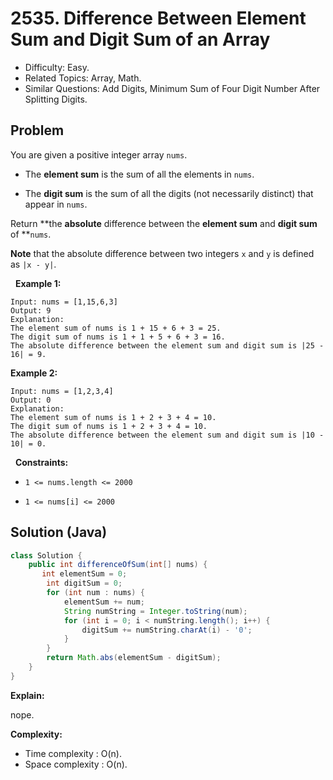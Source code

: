 # 2535. Difference Between Element Sum and Digit Sum of an Array

- Difficulty: Easy.
- Related Topics: Array, Math.
- Similar Questions: Add Digits, Minimum Sum of Four Digit Number After Splitting Digits.

## Problem

You are given a positive integer array ```nums```.


	
- The **element sum** is the sum of all the elements in ```nums```.
	
- The **digit sum** is the sum of all the digits (not necessarily distinct) that appear in ```nums```.


Return **the **absolute** difference between the **element sum** and **digit sum** of **```nums```.

**Note** that the absolute difference between two integers ```x``` and ```y``` is defined as ```|x - y|```.

 
**Example 1:**

```
Input: nums = [1,15,6,3]
Output: 9
Explanation: 
The element sum of nums is 1 + 15 + 6 + 3 = 25.
The digit sum of nums is 1 + 1 + 5 + 6 + 3 = 16.
The absolute difference between the element sum and digit sum is |25 - 16| = 9.
```

**Example 2:**

```
Input: nums = [1,2,3,4]
Output: 0
Explanation:
The element sum of nums is 1 + 2 + 3 + 4 = 10.
The digit sum of nums is 1 + 2 + 3 + 4 = 10.
The absolute difference between the element sum and digit sum is |10 - 10| = 0.
```

 
**Constraints:**


	
- ```1 <= nums.length <= 2000```
	
- ```1 <= nums[i] <= 2000```



## Solution (Java)

```java
class Solution {
    public int differenceOfSum(int[] nums) {
       int elementSum = 0;
        int digitSum = 0;
        for (int num : nums) {
            elementSum += num;
            String numString = Integer.toString(num);
            for (int i = 0; i < numString.length(); i++) {
                digitSum += numString.charAt(i) - '0';
            }
        }
        return Math.abs(elementSum - digitSum);   
    }
}
```

**Explain:**

nope.

**Complexity:**

* Time complexity : O(n).
* Space complexity : O(n).
